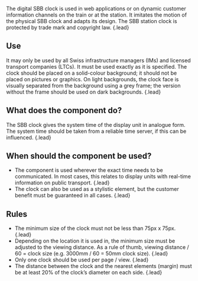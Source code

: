 The digital SBB clock is used in web applications or on dynamic customer information channels on the train or at the station. It imitates the motion of the physical SBB clock and adapts its design. The SBB station clock is protected by trade mark and copyright law. {.lead} 
 
## Use 
It may only be used by all Swiss infrastructure managers (IMs) and licensed transport companies (LTCs). It must be used exactly as it is specified. 
The clock should be placed on a solid-colour background; it should not be placed on pictures or graphics. On light backgrounds, the clock face is visually separated from the background using a grey frame; the version without the frame should be used on dark backgrounds. {.lead}   

## What does the component do?
The SBB clock gives the system time of the display unit in analogue form. The system time should be taken from a reliable time server, if this can be influenced. {.lead}   

## When should the component be used?
- The component is used wherever the exact time needs to be communicated. In most cases, this relates to display units with real-time information on public transport. {.lead}  
- The clock can also be used as a stylistic element, but the customer benefit must be guaranteed in all cases. {.lead}  

## Rules
- The minimum size of the clock must not be less than 75px x 75px. {.lead}
- Depending on the location it is used in, the minimum size must be adjusted to the viewing distance. As a rule of thumb, viewing distance / 60 = clock size (e.g. 3000mm / 60 = 50mm clock size). {.lead}   
- Only one clock should be used per page / view. {.lead}   
- The distance between the clock and the nearest elements (margin) must be at least 20% of the clock’s diameter on each side. {.lead}   
